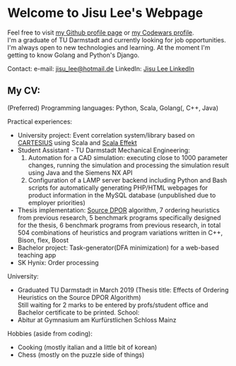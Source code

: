 # Welcome to Jisu Lee's Webpage

Feel free to visit [my Github profile page](https://github.com/lee195/) or [my Codewars profile](https://www.codewars.com/users/lee195).   
I'm a graduate of TU Darmstadt and currently looking for job opportunities. I'm always open to new technologies and learning. At the moment I'm getting to know Golang and Python's Django.

Contact: 
  e-mail: jisu_lee@hotmail.de
  LinkedIn: [Jisu Lee LinkedIn](https://www.linkedin.com/in/jisu-lee-599a29182/)

## My CV:

(Preferred) Programming languages: Python, Scala, Golang(, C++, Java)   

Practical experiences:
- University project: Event correlation system/library based on [CARTESIUS](http://www.st.informatik.tu-darmstadt.de/artifacts/corrl/cartesius_preprint.pdf) using Scala and [Scala Effekt](https://github.com/b-studios/scala-effekt)
- Student Assistant - TU Darmstadt Mechanical Engineering:
  1. Automation for a CAD simulation: executing close to 1000 parameter changes, running the simulation and processing the simulation result using Java and the Siemens NX API
  2. Configuration of a LAMP server backend including Python and Bash scripts for automatically generating PHP/HTML webpages for product information in the MySQL database (unpublished due to employer priorities)
- Thesis implementation: [Source DPOR](http://user.it.uu.se/~parosh/publications/papers/popl2014.pdf) algorithm, 7 ordering heuristics from previous research, 5 benchmark programs specifically designed for the thesis, 6 benchmark programs from previous research, in total 504 combinations of heuristics and program variations written in C++, Bison, flex, Boost
- Bachelor project: Task-generator(DFA minimization) for a web-based teaching app 
- SK Hynix: Order processing

University:
- Graduated TU Darmstadt in March 2019 (Thesis title: Effects of Ordering Heuristics on the Source DPOR Algorithm)   
Still waiting for 2 marks to be entered by profs/student office and Bachelor certificate to be printed.
School:
- Abitur at Gymnasium am Kurfürstlichen Schloss Mainz

Hobbies (aside from coding):
- Cooking (mostly italian and a little bit of korean)
- Chess (mostly on the puzzle side of things)
